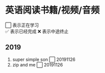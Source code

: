 # 英语阅读书籍/视频/音频
:white_large_square: 表示正在学习   
:white_check_mark: 表示已经完成
:x: 表示中途终止
## 2019
1. super simple son :white_large_square: 20191126
2. zip and me :white_large_square: 20191126